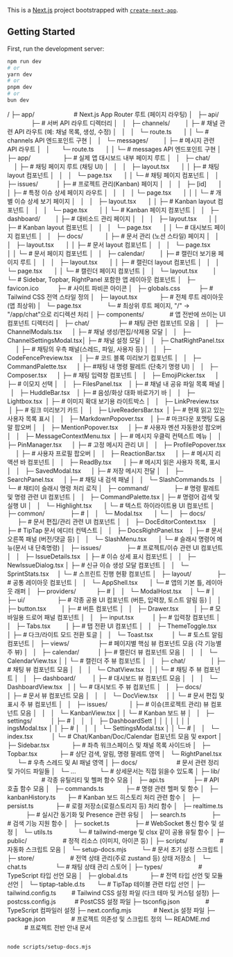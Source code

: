 This is a [Next.js](https://nextjs.org) project bootstrapped with [`create-next-app`](https://nextjs.org/docs/app/api-reference/cli/create-next-app).

## Getting Started

First, run the development server:

```bash
npm run dev
# or
yarn dev
# or
pnpm dev
# or
bun dev
```
/
├─ app/                            # Next.js App Router 루트 (페이지 라우팅)
│   ├─ api/                        ├─ # 서버 API 라우트 디렉터리
│   │   ├─ channels/               │  ├─ # 채널 관련 API 라우트 (예: 채널 목록, 생성, 수정)
│   │   │   └─ route.ts            │  │  └─ # channels API 엔드포인트 구현
│   │   └─ messages/               │  ├─ # 메시지 관련 API 라우트
│   │       └─ route.ts            │  │  └─ # messages API 엔드포인트 구현
│   ├─ app/                        ├─ # 실제 앱 대시보드 내부 페이지 루트
│   │   ├─ chat/                   │  ├─ # 채팅 페이지 루트 (채팅 UI)
│   │   │   ├─ layout.tsx          │  │  ├─ # 채팅 layout 컴포넌트
│   │   │   └─ page.tsx            │  │  └─ # 채팅 페이지 컴포넌트
│   │   ├─ issues/                 │  ├─ # 프로젝트 관리(Kanban) 페이지
│   │   │   ├─ [id]                │  │  ├─ # 특정 이슈 상세 페이지 라우트
│   │   │   │   └─ page.tsx        │  │  │  └─ # 개별 이슈 상세 보기 페이지
│   │   │   ├─ layout.tsx          │  │  ├─ # Kanban layout 컴포넌트
│   │   │   └─ page.tsx            │  │  └─ # Kanban 페이지 컴포넌트
│   │   ├─ dashboard/              │  ├─ # 대비소드 관리 페이지
│   │   │   ├─ layout.tsx          │  │  ├─ # Kanban layout 컴포넌트
│   │   │   └─ page.tsx            │  │  └─ # 대시보드 페이지 컴포넌트
│   │   ├─ docs/                   │  ├─ # 문서 관리 (노션 스타일) 페이지 
│   │   │   ├─ layout.tsx          │  │  ├─ # 문서 layout 컴포넌트
│   │   │   └─ page.tsx            │  │  └─ # 문서 페이지 컴포넌트
│   │   ├─ calendar/               │  ├─ # 캘린더 보기용 페이지 루트
│   │   │   ├─ layout.tsx          │  │  ├─ # 캘린더 layout 컴포넌트
│   │   │   └─ page.tsx            │  │  └─ # 캘린더 페이지 컴포넌트
│   │   └─ layout.tsx              │  └─ # Sidebar, Topbar, RightPanel 포함한 앱 레이아웃 컴포넌트
│   ├─ favicon.ico                 ├─ # 사이트 파비콘 아이콘
│   ├─ globals.css                 ├─ # Tailwind CSS 전역 스타일 정의
│   ├─ layout.tsx                  ├─ # 전체 루트 레이아웃 (앱 최상위)
│   └─ page.tsx                    └─ # 최상위 루트 페이지, "/" → "/app/chat"으로 리디렉션 처리
│
├─ components/                     # 앱 전반에 쓰이는 UI 컴포넌트 디렉터리
│   ├─ chat/                       ├─ # 채팅 관련 컴포넌트 모음
│   │   ├─ ChannelModals.tsx       │  ├─ # 채널 생성/편집/삭제용 모달
│   │   ├─ ChannelSettingsModal.tsx│  ├─ # 채널 설정 모달
│   │   ├─ ChatRightPanel.tsx      │  ├─ # 채팅의 우측 패널(스레드, 파일, 사용자 등)
│   │   ├─ CodeFencePreview.tsx    │  ├─ # 코드 블록 미리보기 컴포넌트
│   │   ├─ CommandPalette.tsx      │  ├─ #채팅 내 명령 팔레트 (단축기 명령 UI)
│   │   ├─ Composer.tsx            │  ├─ # 채팅 입력창 컴포넌트
│   │   ├─ EmojiPicker.tsx         │  ├─ # 이모지 선택
│   │   ├─ FilesPanel.tsx          │  ├─ # 채널 내 공유 파일 목록 패널
│   │   ├─ HuddleBar.tsx           │  ├─ # 음성/화상 대화 바로가기 바
│   │   ├─ Lightbox.tsx            │  ├─ # 이미지 확대 보기용 라이트박스
│   │   ├─ LinkPreview.tsx         │  ├─ # 링크 미리보기 카드
│   │   ├─ LiveReadersBar.tsx      │  ├─ # 현재 읽고 있는 사용자 목록 표시
│   │   ├─ MarkdownPopover.tsx     │  ├─ # 마크다운 포맷팅 도움말 팝오버
│   │   ├─ MentionPopover.tsx      │  ├─ # 사용자 멘션 자동완성 팝오버
│   │   ├─ MessageContextMenu.tsx  │  ├─ # 메시지 우클릭 컨텍스트 메뉴
│   │   ├─ PinManager.tsx          │  ├─ # 고정 메시지 관리 UI
│   │   ├─ ProfilePopover.tsx      │  ├─ # 사용자 프로필 팝오버
│   │   ├─ ReactionBar.tsx         │  ├─ # 메시지 리액션 바 컴포넌트
│   │   ├─ ReadBy.tsx              │  ├─ # 메시지 읽은 사용자 목록, 표시
│   │   ├─ SavedModal.tsx          │  ├─ # 저장 메시지 전달
│   │   ├─ SearchPanel.tsx         │  ├─ # 채팅 내 검색 패널
│   │   └─ SlashCommands.ts        │  └─ #  채티이 슬래시 명령 처리 로직
│   ├─ command/                    ├─ # 명령 팔레트 및 명령 관련 UI 컴포넌트
│   │   ├─ CommandPalette.tsx      │  ├─ # 명령어 검색 및 실행 UI
│   │   └─ Highlight.tsx           │  └─ # 텍스트 하이라이트용 UI 컴포넌트
│   ├─ common/                     ├─ # 
│   │   └─ Modal.tsx               │  └─ 
│   ├─ docs/                       ├─ # 문서 편집/관리 관련 UI 컴포넌트
│   │   ├─ DocEditorContext.tsx    │  ├─ # TipTap 문서 에디터 컨텍스트
│   │   ├─ DocsRightPanel.tsx      │  ├─ # 문서 오른쪽 패널 (버전/댓글 등)
│   │   └─ SlashMenu.tsx           │  └─ # 슬래시 명령어 메뉴(문서 내 단축명령)
│   ├─ issues/                     ├─ # 프로젝트/이슈 관련 UI 컴포넌트
│   │   ├─ IssueDetails.tsx        │  ├─ # 이슈 상세 표시 컴포넌트
│   │   ├─ NewIssueDialog.tsx      │  ├─ # 신규 이슈 생성 모달 컴포넌트
│   │   └─ SprintStats.tsx         │  └─ # 스프린트 진행 현황 컴포넌트
│   ├─ layout/                     ├─ # 공통 레이아웃 컴포넌트
│   │   └─ AppShell.tsx            │  └─ # 앱의 기본 틀, 레이아웃 래퍼
│   ├─ providers/                  ├─ # 
│   │   └─ ModalHost.tsx           │  └─ # 
│   ├─ ui/                         ├─ # 각종 공용 UI 컴포넌트 (버튼, 입력창, 토스트 알림 등)
│   │   ├─ button.tsx              │  ├─ # 버튼 컴포넌트
│   │   ├─ Drawer.tsx              │  ├─ # 모바일용 드로어 패널 컴포넌트
│   │   ├─ input.tsx               │  ├─ # 입력창 컴포넌트
│   │   ├─ Tabs.tsx                │  ├─ # 탭 전환 UI 컴포넌트
│   │   ├─ ThemeToggle.tsx         │  ├─ # 다크/라이트 모드 전환 토글
│   │   └─ Toast.tsx               │  └─ # 토스트 알림 컴포넌트
│   ├─ views/                      ├─ # 페이지별 핵심 뷰 컴포넌트 모음 (각 기능별 주 뷰)
│   │   ├─ calendar/               │  ├─ # 캘린더 뷰 컴포넌트 모음
│   │   │   └─ CalendarView.tsx    │  │  └─ # 캘린더 주 뷰 컴포넌트
│   │   ├─ chat/                   │  ├─ # 채팅 뷰 컴포넌트 모음
│   │   │   └─ ChatView.tsx        │  │  └─ # 채팅 주 뷰 컴포넌트
│   │   ├─ dashboard/              │  ├─ # 대시보드 뷰 컴포넌트 모음
│   │   │   └─ DashboardView.tsx   │  │  └─ # 대시보드 주 뷰 컴포넌트
│   │   ├─ docs/                   │  ├─ # 문서 뷰 컴포넌트 모음
│   │   │   └─ DocView.tsx         │  │  └─ # 문서 편집 및 표시 주 뷰 컴포넌트
│   │   ├─ issues/                 │  ├─ # 이슈(프로젝트 관리) 뷰 컴포넌트 모음
│   │   │   └─ KanbanView.tsx      │  │  └─ # Kanban 보드 뷰 
│   │   ├─ settings/               │  ├─ # 
│   │   │   ├─ DashboardSett       │  │  │
│   │   │   │  ingsModal.tsx       │  │  ├─ # 
│   │   │   └─ SettingsModal.tsx   │  │  └─ # 
│   │   └─ index.tsx               │  └─ # Chat/Kanban/Doc/Calendar 컴포넌트 모음 및 export
│   ├─ Sidebar.tsx                 ├─ # 좌측 워크스페이스 및 채널 목록 사이드바
│   ├─ Topbar.tsx                  ├─ # 상단 검색, 알림, 명령 팔레트 영역
│   └─ RightPanel.tsx              └─ # 우측 스레드 및 AI 패널 영역
│
├─ docs/                           # 문서 관련 정리 및 가이드 파일들
│   └─ ...                          └─ # 상세문서는 직접 읽을수 있도록
│
├─ lib/                            # 각종 유틸리티 및 헬퍼 함수 모음
│   ├─ api.ts                      ├─ # API 호출 함수 모음
│   ├─ commands.ts                 ├─ # 명령 관련 헬퍼 및 함수
│   ├─ kanbanHistory.ts            ├─ # Kanban 보드 히스토리 처리 관련 함수
│   ├─ persist.ts                  ├─ # 로컬 저장소(로컬스토리지 등) 처리 함수
│   ├─ realtime.ts                 ├─ # 실시간 동기화 및 Presence 관련 유팅
│   ├─ search.ts                   ├─ # 검색 기능 지원 함수
│   ├─ socket.ts                   ├─ # WebSocket 통신 함수 및 설정
│   └─ utils.ts                    └─ # tailwind-merge 및 clsx 같이 공용 유틸 함수
│
├─ public/                         # 정적 리소스 (이미지, 아이콘 등)
│
├─ scripts/                        # 자동화 스크립트 모음
│   └─ setup-docs.mjs              └─ # 문서 초기 설정 스크립트
│
├─ store/                          # 전역 상태 관리(주로 zustand 등) 상태 저장소
│   └─ chat.ts                     └─ # 채팅 상태 관리 스토어
│
├─ types/                          # TypeScript 타입 선언 모음
│   ├─ global.d.ts                 ├─ # 전역 타입 선언 및 모듈 선언
│   └─ tiptap-table.d.ts           └─ # TipTap 테이블 관련 타입 선언
│
├─ tailwind.config.ts              # Tailwind CSS 설정 파일 (다크 테마 및 커스텀 설정)
├─ postcss.config.js               # PostCSS 설정 파일
├─ tsconfig.json                   # TypeScript 컴파일러 설정
├─ next.config.mjs                 # Next.js 설정 파일
├─ package.json                    # 프로젝트 의존성 및 스크립트 정의
└─ README.md                       # 프로젝트 전반 안내 문서
```

node scripts/setup-docs.mjs
